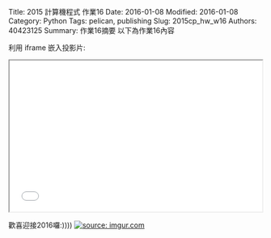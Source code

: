 Title: 2015 計算機程式 作業16
Date: 2016-01-08
Modified: 2016-01-08
Category: Python
Tags: pelican, publishing
Slug: 2015cp_hw_w16
Authors: 40423125
Summary: 作業16摘要
以下為作業16內容

利用 iframe 嵌入投影片:

<iframe src="w16.html" width="500" height="300"></iframe>

歡喜迎接2016囉:))))
<a href="http://imgur.com/FZQclPX"><img src="http://i.imgur.com/FZQclPX.jpg" title="source: imgur.com" /></a>